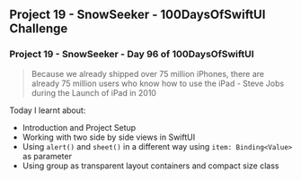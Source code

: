 ## Project 19 - SnowSeeker - 100DaysOfSwiftUI Challenge

### Project 19 - SnowSeeker - Day 96 of 100DaysOfSwiftUI

> Because we already shipped over 75 million iPhones, there are already 75 million users who know how to use the iPad - Steve Jobs during the Launch of iPad in 2010

Today I learnt about:

- Introduction and Project Setup
- Working with two side by side views in SwiftUI
- Using `alert()` and `sheet()` in a different way using  `item: Binding<Value>` as parameter
- Using group as transparent layout containers and compact size class

